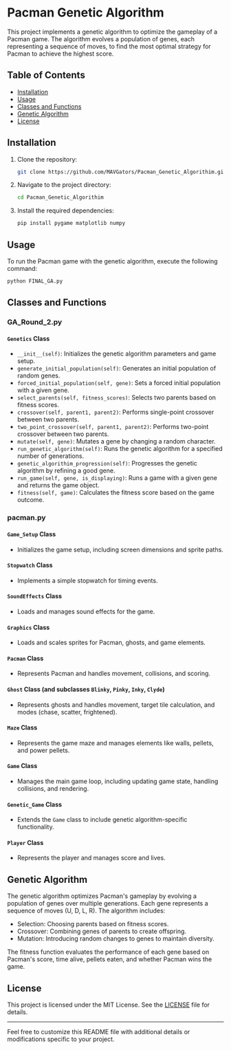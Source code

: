 

# Pacman Genetic Algorithm

This project implements a genetic algorithm to optimize the gameplay of a Pacman game. The algorithm evolves a population of genes, each representing a sequence of moves, to find the most optimal strategy for Pacman to achieve the highest score.

## Table of Contents
- [Installation](#installation)
- [Usage](#usage)
- [Classes and Functions](#classes-and-functions)
- [Genetic Algorithm](#genetic-algorithm)
- [License](#license)

## Installation

1. Clone the repository:
    ```sh
    git clone https://github.com/MAVGators/Pacman_Genetic_Algorithim.git
    ```
2. Navigate to the project directory:
    ```sh
    cd Pacman_Genetic_Algorithim
    ```
3. Install the required dependencies:
    ```sh
    pip install pygame matplotlib numpy
    ```

## Usage

To run the Pacman game with the genetic algorithm, execute the following command:
```sh
python FINAL_GA.py
```

## Classes and Functions

### GA_Round_2.py

#### `Genetics` Class
- `__init__(self)`: Initializes the genetic algorithm parameters and game setup.
- `generate_initial_population(self)`: Generates an initial population of random genes.
- `forced_initial_population(self, gene)`: Sets a forced initial population with a given gene.
- `select_parents(self, fitness_scores)`: Selects two parents based on fitness scores.
- `crossover(self, parent1, parent2)`: Performs single-point crossover between two parents.
- `two_point_crossover(self, parent1, parent2)`: Performs two-point crossover between two parents.
- `mutate(self, gene)`: Mutates a gene by changing a random character.
- `run_genetic_algorithm(self)`: Runs the genetic algorithm for a specified number of generations.
- `genetic_algorithim_progression(self)`: Progresses the genetic algorithm by refining a good gene.
- `run_game(self, gene, is_displaying)`: Runs a game with a given gene and returns the game object.
- `fitness(self, game)`: Calculates the fitness score based on the game outcome.

### pacman.py

#### `Game_Setup` Class
- Initializes the game setup, including screen dimensions and sprite paths.

#### `Stopwatch` Class
- Implements a simple stopwatch for timing events.

#### `SoundEffects` Class
- Loads and manages sound effects for the game.

#### `Graphics` Class
- Loads and scales sprites for Pacman, ghosts, and game elements.

#### `Pacman` Class
- Represents Pacman and handles movement, collisions, and scoring.

#### `Ghost` Class (and subclasses `Blinky`, `Pinky`, `Inky`, `Clyde`)
- Represents ghosts and handles movement, target tile calculation, and modes (chase, scatter, frightened).

#### `Maze` Class
- Represents the game maze and manages elements like walls, pellets, and power pellets.

#### `Game` Class
- Manages the main game loop, including updating game state, handling collisions, and rendering.

#### `Genetic_Game` Class
- Extends the `Game` class to include genetic algorithm-specific functionality.

#### `Player` Class
- Represents the player and manages score and lives.

## Genetic Algorithm

The genetic algorithm optimizes Pacman's gameplay by evolving a population of genes over multiple generations. Each gene represents a sequence of moves (U, D, L, R). The algorithm includes:
- Selection: Choosing parents based on fitness scores.
- Crossover: Combining genes of parents to create offspring.
- Mutation: Introducing random changes to genes to maintain diversity.

The fitness function evaluates the performance of each gene based on Pacman's score, time alive, pellets eaten, and whether Pacman wins the game.

## License

This project is licensed under the MIT License. See the [LICENSE](LICENSE) file for details.

---

Feel free to customize this README file with additional details or modifications specific to your project.
